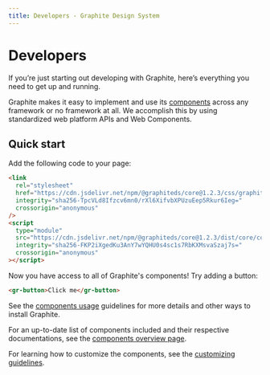 ```yaml
---
title: Developers - Graphite Design System
---
```


# Developers

<p class="intro">If you’re just starting out developing with Graphite, here’s everything you need to get up and running.</p>

Graphite makes it easy to implement and use its [components](/components/overview) across any framework or no framework at all. We accomplish this by using standardized web platform APIs and Web Components.

## Quick start

Add the following code to your page:

```html
<link
  rel="stylesheet"
  href="https://cdn.jsdelivr.net/npm/@graphiteds/core@1.2.3/css/graphite.bundle.css"
  integrity="sha256-TpcVLd8Ifzcv6mn0/rXl6XifvbXPUzuEep5Rkur6Ieg="
  crossorigin="anonymous"
/>
<script
  type="module"
  src="https://cdn.jsdelivr.net/npm/@graphiteds/core@1.2.3/dist/core/core.esm.js"
  integrity="sha256-FKP2iXgedKu3AnY7wYQHU0s4sc1s7RbKXMsvaSzaj7s="
  crossorigin="anonymous"
></script>
```

Now you have access to all of Graphite's components! Try adding a button:

```html
<gr-button>Click me</gr-button>
```

See the [components usage](/guidelines/components-usage) guidelines for more details and other ways to install Graphite.

For an up-to-date list of components included and their respective documentations, see the [components overview page](/components/overview).

For learning how to customize the components, see the [customizing guidelines](/guidelines/customizing).
